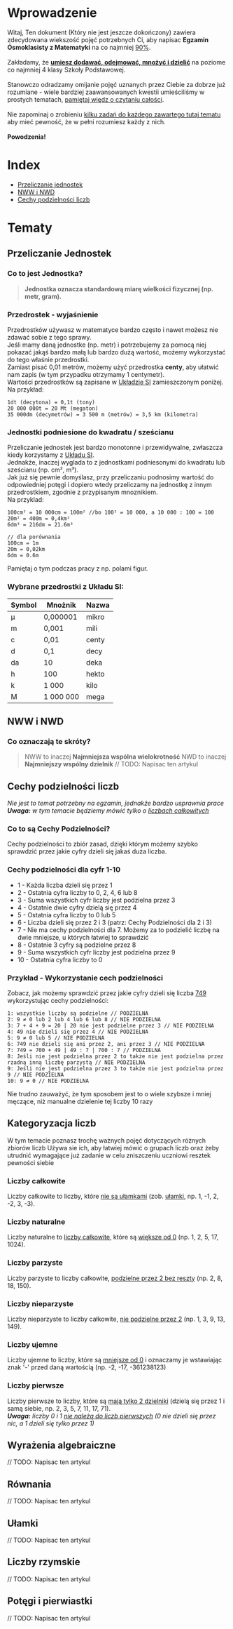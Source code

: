 # Wprowadzenie
Witaj,
Ten dokument (Który nie jest jeszcze dokończony) zawiera zdecydowana wiekszość pojęć potrzebnych Ci, aby napisac **Egzamin Ósmoklasisty z Matematyki** na co najmniej <ins>90%</ins>.<br><br>
Zakładamy, że <ins>**umiesz dodawać, odejmować, mnożyć i dzielić**</ins> na poziome co najmniej 4 klasy Szkoły Podstawowej.<br><br>
Stanowczo odradzamy omijanie pojęć uznanych przez Ciebie za dobrze już rozumiane - wiele bardziej zaawansowanych kwestii umieściliśmy w prostych tematach, <ins>pamiętaj więdz o czytaniu całości</ins>.<br><br>
Nie zapominaj o zrobieniu <ins>kilku zadań do każdego zawartego tutaj tematu</ins> aby mieć pewność, że w pełni rozumiesz każdy z nich.<br><br>
**Powodzenia!**
# Index
- [Przeliczanie jednostek](#t-jednostki)
- [NWW i NWD](#t-nww)
- [Cechy podzielności liczb](#t-div)
# Tematy
## <a name="t-jednostki"></a>Przeliczanie Jednostek
### Co to jest Jednostka?
> **Jednostka oznacza standardową miarę wielkości fizycznej (np. metr, gram).**
### Przedrostek - wyjaśnienie
Przedrostków używasz w matematyce bardzo często i nawet możesz nie zdawać sobie z tego sprawy.<br>
Jeśli mamy daną jednostke (np. metr) i potrzebujemy za pomocą niej pokazać jakąś bardzo małą lub bardzo dużą wartość, możemy wykorzystać do tego właśnie przedrostki.<br>
Zamiast pisać 0,01 metrów, możemy użyć przedrostka **centy**, aby ułatwić nam zapis (w tym przypadku otrzymamy 1 centymetr).<br>
Wartości przedrostków są zapisane w [Układzie SI](#w-si) zamieszczonym poniżej.<br>
Na przykład:
```
1dt (decytona) = 0,1t (tony)
20 000 000t = 20 Mt (megaton)
35 000dm (decymetrów) = 3 500 m (metrów) = 3,5 km (kilometra)
```
### Jednostki podniesione do kwadratu / sześcianu
Przeliczanie jednostek jest bardzo monotonne i przewidywalne, zwłaszcza kiedy korzystamy z [Układu SI](#w-si).<br>
Jednakże, inaczej wyglada to z jednostkami podniesonymi do kwadratu lub sześcianu (np. cm², m³).<br>
Jak już się pewnie domyślasz, przy przeliczaniu podnosimy wartość do odpowiedniej potęgi i dopiero wtedy przeliczamy na jednostkę z innym przedrostkiem, zgodnie z przypisanym mnoznikiem.<br>
Na przyklad:
```
100cm² = 10 000cm = 100m² //bo 100² = 10 000, a 10 000 : 100 = 100
20m² = 400m = 0,4km²
6dm³ = 216dm = 21.6m³

// dla porównania
100cm = 1m
20m = 0,02km
6dm = 0.6m
```
Pamiętaj o tym podczas pracy z np. polami figur.
### <a name="w-si"></a>Wybrane przedrostki z Układu SI:
| Symbol | Mnożnik     | Nazwa |
| ------ | ----------- | ----- |
| µ      | 0,000001    | mikro |
| m      | 0,001       | mili  |
| c      | 0,01        | centy |
| d      | 0,1         | decy  |
| da     | 10          | deka  |
| h      | 100         | hekto |
| k      | 1 000       | kilo  |
| M      | 1 000 000   | mega  |
## <a name="t-nww"></a>NWW i NWD
### Co oznaczają te skróty?
> NWW to inaczej **Najmniejsza wspólna wielokrotność**
> NWD to inaczej **Najmniejszy wspólny dzielnik**
// TODO: Napisac ten artykul
## <a name="t-div"></a>Cechy podzielności liczb
*Nie jest to temat potrzebny na egzamin, jednakże bardzo usprawnia prace*<br>
_**Uwaga:** w tym temacie będziemy mówić tylko o [liczbach całkowitych](#REFRENCE)_
### Co to są Cechy Podzielności?
Cechy podzielności to zbiór zasad, dzięki którym możemy szybko sprawdzić przez jakie cyfry dzieli się jakaś duża liczba.
### Cechy podzielności dla cyfr 1-10
- 1 - Każda liczba dzieli się przez 1
- 2 - Ostatnia cyfra liczby to 0, 2, 4, 6 lub 8
- 3 - Suma wszystkich cyfr liczby jest podzielna przez 3
- 4 - Ostatnie dwie cyfry dzielą się przez 4
- 5 - Ostatnia cyfra liczby to 0 lub 5
- 6 - Liczba dzieli się przez 2 i 3 (patrz: Cechy Podzielności dla 2 i 3)
- 7 - Nie ma cechy podzielności dla 7. Możemy za to podzielić liczbę na dwie mniejsze, u których łatwiej to sprawdzić
- 8 - Ostatnie 3 cyfry są podzielne przez 8
- 9 - Suma wszystkich cyfr liczby jest podzielna przez 9
- 10 - Ostatnia cyfra liczby to 0
### Przykład - Wykorzystanie cech podzielności
Zobacz, jak możemy sprawdzić przez jakie cyfry dzieli się liczba <ins>749</ins> wykorzystując cechy podzielności:
```
1: wszystkie liczby są podzielne // PODZIELNA
2: 9 ≠ 0 lub 2 lub 4 lub 6 lub 8 // NIE PODZIELNA
3: 7 + 4 + 9 = 20 | 20 nie jest podzielne przez 3 // NIE PODZIELNA
4: 49 nie dzieli się przez 4 // NIE PODZIELNA
5: 9 ≠ 0 lub 5 // NIE PODZIELNA
6: 749 nie dzieli się ani przez 2, ani przez 3 // NIE PODZIELNA
7: 749 = 700 + 49 | 49 : 7 | 700 : 7 // PODZIELNA
8: Jeśli nie jest podzielna przez 2 to także nie jest podzielna przez rzadną inną liczbę parzystą // NIE PODZIELNA
9: Jeśli nie jest podzielna przez 3 to także nie jest podzielna przez 9 // NIE PODZIELNA
10: 9 ≠ 0 // NIE PODZIELNA
```
Nie trudno zauważyć, że tym sposobem jest to o wiele szybsze i mniej męczące, niż manualne dzielenie tej liczby 10 razy
## Kategoryzacja liczb
W tym temacie poznasz trochę ważnych pojęć dotyczących różnych zbiorów liczb
Używa sie ich, aby łatwiej mówić o grupach liczb oraz żeby utrudnić wymagające już zadanie w celu zniszczeniu uczniowi resztek pewności siebie
### Liczby całkowite
Liczby całkowite to liczby, które <ins>nie są ułamkami</ins> (zob. [ułamki](#REFRENCE), np. 1, -1, 2, -2, 3, -3).
### Liczby naturalne
Liczby naturalne to <ins>liczby całkowite</ins>, które są <ins>większe od 0</ins> (np. 1, 2, 5, 17, 1024).
### Liczby parzyste
Liczby parzyste to liczby całkowite, <ins>podzielne przez 2 bez reszty</ins> (np. 2, 8, 18, 150).
### Liczby nieparzyste
Liczby nieparzyste to liczby całkowite, <ins>nie podzielne przez 2</ins> (np. 1, 3, 9, 13, 149).
### Liczby ujemne
Liczby ujemne to liczby, które są <ins>mniejsze od 0</ins> i oznaczamy je wstawiając znak '-' przed daną wartością (np. -2, -17, -361238123)
### Liczby pierwsze
Liczby pierwsze to liczby, które są <ins>mają tylko 2 dzielniki</ins> (dzielą się przez 1 i samą siebie, np. 2, 3, 5, 7, 11, 17, 71).<br>
_**Uwaga:** liczby 0 i 1 <ins>nie należą do liczb pierwszych</ins> (0 nie dzieli się przez nic, a 1 dzieli się tylko przez 1)_
## Wyrażenia algebraiczne
// TODO: Napisac ten artykul
## Równania
// TODO: Napisac ten artykul
## Ułamki
// TODO: Napisac ten artykul
## Liczby rzymskie
// TODO: Napisac ten artykul
## Potęgi i pierwiastki
// TODO: Napisac ten artykul
